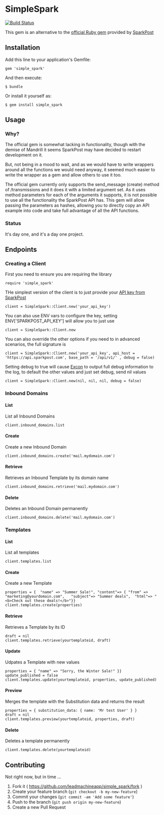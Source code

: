 # SimpleSpark

[![Build Status](https://travis-ci.org/leadmachineapp/simple_spark.png?branch=master)](https://travis-ci.org/leadmachineapp/simple_spark)

This gem is an alternative to the [official Ruby gem](https://github.com/SparkPost/ruby-sparkpost) provided by [SparkPost](http://www.sparkpost.com)

## Installation

Add this line to your application's Gemfile:

    gem 'simple_spark'

And then execute:

    $ bundle

Or install it yourself as:

    $ gem install simple_spark

## Usage

### Why?

The official gem is somewhat lacking in functionality, though with the demise of Mandrill it seems SparkPost may have decided to restart development on it.

But, not being in a mood to wait, and as we would have to write wrappers around all the functions we would need anyway, it seemed much easier to write the wrapper as a gem and allow others to use it too.

The official gem currently only supports the send_message (create) method of /transmissions and it does it with a limited argument set. As it uses method parameters for each of the arguments it supports, it is not possible to use all the functionality the SparkPost API has. This gem will allow passing the parameters as hashes, allowing you to directly copy an API example into code and take full advantage of all the API functions.

### Status

It's day one, and it's a day one project.


## Endpoints

### Creating a Client

First you need to ensure you are requiring the library

    require 'simple_spark'

THe simplest version of the client is to just provide your [API key from SparkPost](https://app.sparkpost.com/account/credentials)

    client = SimpleSpark::Client.new('your_api_key')

You can also use ENV vars to configure the key, setting ENV['SPARKPOST_API_KEY'] will allow you to just use

    client = SimpleSpark::Client.new

You can also override the other options if you need to in advanced scenarios, the full signature is

    client = SimpleSpark::Client.new('your_api_key', api_host = 'https://api.sparkpost.com', base_path = '/api/v1/' , debug = false)

Setting debug to true will cause [Excon](https://github.com/excon/excon) to output full debug information to the log, to default the other values and just set debug, send nil values

    client = SimpleSpark::Client.new(nil, nil, nil, debug = false)

### Inbound Domains

#### List

List all Inbound Domains

    client.inbound_domains.list

#### Create

Create a new Inbound Domain

    client.inbound_domains.create('mail.mydomain.com')

#### Retrieve

Retrieves an Inbound Template by its domain name

    client.inbound_domains.retrieve('mail.mydomain.com')

#### Delete

Deletes an Inbound Domain permanently

    client.inbound_domains.delete('mail.mydomain.com')

### Templates

#### List

List all templates

    client.templates.list

#### Create

Create a new Template

    properties = {  "name" => "Summer Sale!", "content"=> { "from" => "marketing@yourdomain.com",   "subject"=> "Summer deals",  "html"=> "<b>Check out these deals!</b>"}}
    client.templates.create(properties)

#### Retrieve

Retrieves a Template by its ID

    draft = nil
    client.templates.retrieve(yourtemplateid, draft)

#### Update

Udpates a Template with new values

    properties = { "name" => "Sorry, the Winter Sale!" }}
    update_published = false
    client.templates.update(yourtemplateid, properties, update_published)

#### Preview

Merges the template with the Substitution data and returns the result

    properties = { substitution_data: { name: 'Mr test User' } }
    draft = nil
    client.templates.preview(yourtemplateid, properties, draft)

#### Delete

Deletes a template permanently

    client.templates.delete(yourtemplateid)


## Contributing

Not right now, but in time ...

1. Fork it ( https://github.com/leadmachineapp/simple_spark/fork )
2. Create your feature branch (`git checkout -b my-new-feature`)
3. Commit your changes (`git commit -am 'Add some feature'`)
4. Push to the branch (`git push origin my-new-feature`)
5. Create a new Pull Request
